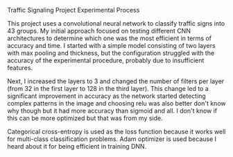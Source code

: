 Traffic Signaling Project
Experimental Process

This project uses a convolutional neural network to classify traffic signs
into 43 groups. My initial approach focused on testing different CNN architectures to
determine which one was the most efficient in terms of accuracy and time.
I started with a simple model consisting of two layers with max pooling
and thickness, but the configuration struggled with the accuracy of the
experimental procedure, probably due to insufficient features.

Next, I increased the layers to 3 and changed the number of filters per layer
(from 32 in the first layer to 128 in the third layer).
This change led to a significant improvement in accuracy as the network started detecting
complex patterns in the image and choosing relu was also better don't know why though but it
had more accuracy than sigmoid and all. I don't know if this can be more optimized but
that was from my side.

Categorical cross-entropy is used as the loss function because it works well for multi-class classification problems.
Adam optimizer is used because I heard about it for being efficient in training DNN.